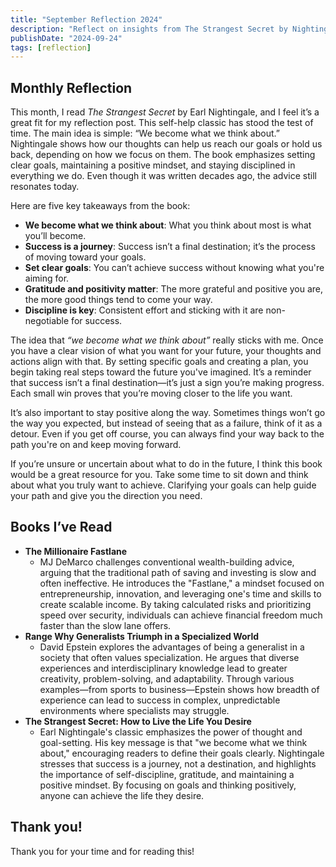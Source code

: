 ```yaml
---
title: "September Reflection 2024"
description: "Reflect on insights from The Strangest Secret by Nightingale, focusing on the power of thoughts, goal-setting, and staying positive on your journey to success."
publishDate: "2024-09-24"
tags: [reflection]
---
```


## Monthly Reflection

This month, I read _The Strangest Secret_ by Earl Nightingale, and I feel it’s a great fit for my reflection post. This self-help classic has stood the test of time. The main idea is simple: “We become what we think about.” Nightingale shows how our thoughts can help us reach our goals or hold us back, depending on how we focus on them. The book emphasizes setting clear goals, maintaining a positive mindset, and staying disciplined in everything we do. Even though it was written decades ago, the advice still resonates today.

Here are five key takeaways from the book:

- **We become what we think about**: What you think about most is what you’ll become.
- **Success is a journey**: Success isn’t a final destination; it’s the process of moving toward your goals.
- **Set clear goals**: You can’t achieve success without knowing what you're aiming for.
- **Gratitude and positivity matter**: The more grateful and positive you are, the more good things tend to come your way.
- **Discipline is key**: Consistent effort and sticking with it are non-negotiable for success.

The idea that _“we become what we think about”_ really sticks with me. Once you have a clear vision of what you want for your future, your thoughts and actions align with that. By setting specific goals and creating a plan, you begin taking real steps toward the future you've imagined. It’s a reminder that success isn’t a final destination—it’s just a sign you’re making progress. Each small win proves that you’re moving closer to the life you want.

It’s also important to stay positive along the way. Sometimes things won’t go the way you expected, but instead of seeing that as a failure, think of it as a detour. Even if you get off course, you can always find your way back to the path you're on and keep moving forward.

If you’re unsure or uncertain about what to do in the future, I think this book would be a great resource for you. Take some time to sit down and think about what you truly want to achieve. Clarifying your goals can help guide your path and give you the direction you need.

## Books I’ve Read

- **The Millionaire Fastlane**
  - MJ DeMarco challenges conventional wealth-building advice, arguing that the traditional path of saving and investing is slow and often ineffective. He introduces the "Fastlane," a mindset focused on entrepreneurship, innovation, and leveraging one's time and skills to create scalable income. By taking calculated risks and prioritizing speed over security, individuals can achieve financial freedom much faster than the slow lane offers.
- **Range Why Generalists Triumph in a Specialized World**
  - David Epstein explores the advantages of being a generalist in a society that often values specialization. He argues that diverse experiences and interdisciplinary knowledge lead to greater creativity, problem-solving, and adaptability. Through various examples—from sports to business—Epstein shows how breadth of experience can lead to success in complex, unpredictable environments where specialists may struggle.
- **The Strangest Secret: How to Live the Life You Desire**
  - Earl Nightingale's classic emphasizes the power of thought and goal-setting. His key message is that "we become what we think about," encouraging readers to define their goals clearly. Nightingale stresses that success is a journey, not a destination, and highlights the importance of self-discipline, gratitude, and maintaining a positive mindset. By focusing on goals and thinking positively, anyone can achieve the life they desire.

## Thank you!

Thank you for your time and for reading this!

